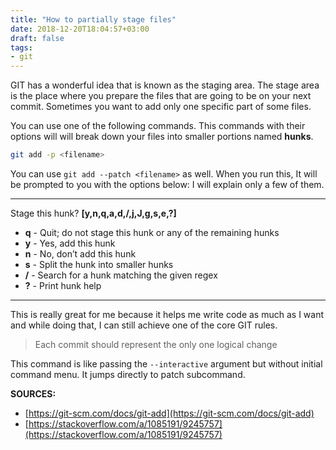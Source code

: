 ```yaml
---
title: "How to partially stage files"
date: 2018-12-20T18:04:57+03:00
draft: false
tags:
- git
---
```


GIT has a wonderful idea that is known as the staging area. The stage area is
the place where you prepare the files that are going to be on your next commit.
Sometimes you want to add only one specific part of some files.

You can use one of the following commands. This commands with their options will
will break down your files into smaller portions named **hunks**.

```sh
git add -p <filename>
```

<!--more-->

You can use `git add --patch <filename>` as well. When you run this, It will be
prompted to you with the options below: I will explain only a few of them.

---

Stage this hunk? **[y,n,q,a,d,/,j,J,g,s,e,?]**

- **q** - Quit; do not stage this hunk or any of the remaining hunks
- **y** - Yes, add this hunk
- **n** - No, don’t add this hunk
- **s** - Split the hunk into smaller hunks
- **/** - Search for a hunk matching the given regex
- **?** - Print hunk help

---

This is really great for me because it helps me write code as much as I want and
while doing that, I can still achieve one of the core GIT rules.

> Each commit should represent the only one logical change

This command is like passing the `--interactive` argument but without initial
command menu. It jumps directly to patch subcommand.

**SOURCES:**

- [https://git-scm.com/docs/git-add](https://git-scm.com/docs/git-add)
- [https://stackoverflow.com/a/1085191/9245757](https://stackoverflow.com/a/1085191/9245757)

